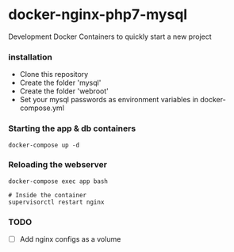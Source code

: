 # docker-nginx-php7-mysql
Development Docker Containers to quickly start a new project

### installation

- Clone this repository
- Create the folder 'mysql'
- Create the folder 'webroot'
- Set your mysql passwords as environment variables in docker-compose.yml

### Starting the app & db containers

```shell
docker-compose up -d
```

### Reloading the webserver

```shell
docker-compose exec app bash

# Inside the container
supervisorctl restart nginx
```

### TODO

- [ ] Add nginx configs as a volume
